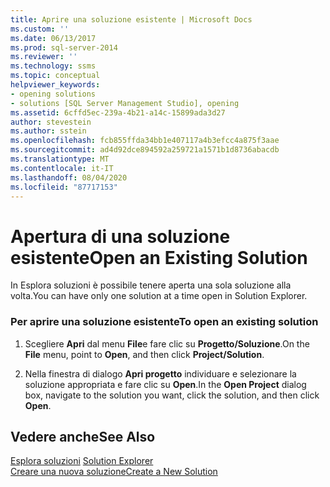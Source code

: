 ```yaml
---
title: Aprire una soluzione esistente | Microsoft Docs
ms.custom: ''
ms.date: 06/13/2017
ms.prod: sql-server-2014
ms.reviewer: ''
ms.technology: ssms
ms.topic: conceptual
helpviewer_keywords:
- opening solutions
- solutions [SQL Server Management Studio], opening
ms.assetid: 6cffd5ec-239a-4b21-a14c-15899ada3d27
author: stevestein
ms.author: sstein
ms.openlocfilehash: fcb855ffda34bb1e407117a4b3efcc4a875f3aae
ms.sourcegitcommit: ad4d92dce894592a259721a1571b1d8736abacdb
ms.translationtype: MT
ms.contentlocale: it-IT
ms.lasthandoff: 08/04/2020
ms.locfileid: "87717153"
---
```

# <a name="open-an-existing-solution"></a><span data-ttu-id="feb7e-102">Apertura di una soluzione esistente</span><span class="sxs-lookup"><span data-stu-id="feb7e-102">Open an Existing Solution</span></span>
  <span data-ttu-id="feb7e-103">In Esplora soluzioni è possibile tenere aperta una sola soluzione alla volta.</span><span class="sxs-lookup"><span data-stu-id="feb7e-103">You can have only one solution at a time open in Solution Explorer.</span></span>  
  
### <a name="to-open-an-existing-solution"></a><span data-ttu-id="feb7e-104">Per aprire una soluzione esistente</span><span class="sxs-lookup"><span data-stu-id="feb7e-104">To open an existing solution</span></span>  
  
1.  <span data-ttu-id="feb7e-105">Scegliere **Apri** dal menu **File**e fare clic su **Progetto/Soluzione**.</span><span class="sxs-lookup"><span data-stu-id="feb7e-105">On the **File** menu, point to **Open**, and then click **Project/Solution**.</span></span>  
  
2.  <span data-ttu-id="feb7e-106">Nella finestra di dialogo **Apri progetto** individuare e selezionare la soluzione appropriata e fare clic su **Open**.</span><span class="sxs-lookup"><span data-stu-id="feb7e-106">In the **Open Project** dialog box, navigate to the solution you want, click the solution, and then click **Open**.</span></span>  
  
## <a name="see-also"></a><span data-ttu-id="feb7e-107">Vedere anche</span><span class="sxs-lookup"><span data-stu-id="feb7e-107">See Also</span></span>  
 <span data-ttu-id="feb7e-108">[Esplora soluzioni](solution-explorer.md) </span><span class="sxs-lookup"><span data-stu-id="feb7e-108">[Solution Explorer](solution-explorer.md) </span></span>  
 [<span data-ttu-id="feb7e-109">Creare una nuova soluzione</span><span class="sxs-lookup"><span data-stu-id="feb7e-109">Create a New Solution</span></span>](create-a-new-solution.md)  
  
  
